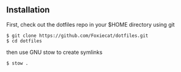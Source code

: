 ## Installation

First, check out the dotfiles repo in your $HOME directory using git

```
$ git clone https://github.com/Foxiecat/dotfiles.git
$ cd dotfiles
```

then use GNU stow to create symlinks

```
$ stow .
```

